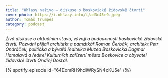 ```yaml
---
title: "Ohlasy naživo – diskuse o boskovické židovské čtvrti"
cover-photo: https://i.ohlasy.info/i/ad3c45e9.jpeg
author: Tomáš Trumpeš
category: podcast
---
```


*Živá diskuse o aktuálním stavu, vývoji a budoucnosti boskovické židovské čtvrti. Pozvání přijali architekt a památkář Roman Čerbák, architekt Petr Ondráček, politička a bývalá ředitelka Muzea Boskovicka Dagmar Hamalová a ředitel Kulturních zařízení města Boskovice a obyvatel židovské čtvrti Ondřej Dostál.*

{% spotify_episode id="64EomRH9hdlWRySN4cKU5e" /%}